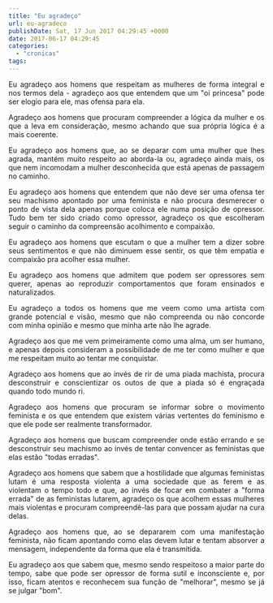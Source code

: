 ```yaml
---
title: "Eu agradeço"
url: eu-agradeco
publishDate: Sat, 17 Jun 2017 04:29:45 +0000
date: 2017-06-17 04:29:45
categories: 
  - "cronicas"
tags: 
---
```

<p style="text-align: justify;">Eu agradeço aos homens que respeitam as mulheres de forma integral e nos termos dela - agradeço aos que entendem que um "oi princesa" pode ser elogio para ele, mas ofensa para ela.</p>
<p style="text-align: justify;">Agradeço aos homens que procuram compreender a lógica da mulher e os que a leva em consideração, mesmo achando que sua própria lógica é a mais coerente.</p>
<p style="text-align: justify;">Eu agradeço aos homens que, ao se deparar com uma mulher que lhes agrada, mantém muito respeito ao aborda-la ou, agradeço ainda mais, os que nem incomodam a mulher desconhecida que está apenas de passagem no caminho.</p>
<p style="text-align: justify;">Eu agradeço aos homens que entendem que não deve ser uma ofensa ter seu machismo apontado por uma feminista e não procura desmerecer o ponto de vista dela apenas porque coloca ele numa posição de opressor. Tudo bem ter sido criado como opressor, agradeço os que escolheram seguir o caminho da compreensão acolhimento e compaixão.</p>
<p style="text-align: justify;">Eu agradeço aos homens que escutam o que a mulher tem a dizer sobre seus sentimentos e que não diminuem esse sentir, os que têm empatia e compaixão pra acolher essa mulher.</p>
<p style="text-align: justify;">Eu agradeço aos homens que admitem que podem ser opressores sem querer, apenas ao reproduzir comportamentos que foram ensinados e naturalizados.</p>
<p style="text-align: justify;">Eu agradeço a todos os homens que me veem como uma artista com grande potencial e visão, mesmo que não compreenda ou não concorde com minha opinião e mesmo que minha arte não lhe agrade.</p>
<p style="text-align: justify;">Agradeço aos que me vem primeiramente como uma alma, um ser humano, e apenas depois consideram a possibilidade de me ter como mulher e que me respeitam muito ao tentar me conquistar.</p>
<p style="text-align: justify;">Agradeço aos homens que ao invés de rir de uma piada machista, procura desconstruir e conscientizar os outos de que a piada só é engraçada quando todo mundo ri.</p>
<p style="text-align: justify;">Agradeço aos homens que procuram se informar sobre o movimento feminista e os que entendem que existem várias vertentes do feminismo e que ele pode ser realmente transformador.</p>
<p style="text-align: justify;">Agradeço aos homens que buscam compreender onde estão errando e se desconstruir seu machismo ao invés de tentar convencer as feministas que elas estão "todas erradas".</p>
<p style="text-align: justify;">Agradeço aos homens que sabem que a hostilidade que algumas feministas lutam é uma resposta violenta a uma sociedade que as ferem e as violentam o tempo todo e que, ao invés de focar em combater a "forma errada" de as feministas lutarem, agradeço os que acolhem essas mulheres mais violentas e procuram compreendê-las para que possam ajudar na cura delas.</p>
<p style="text-align: justify;">Agradeço aos homens que, ao se depararem com uma manifestação feminista, não ficam apontando como elas devem lutar e tentam absorver a mensagem, independente da forma que ela é transmitida.</p>
<p style="text-align: justify;">Eu agradeço aos que sabem que, mesmo sendo respeitoso a maior parte do tempo, sabe que pode ser opressor de forma sutil e inconsciente e, por isso, ficam atentos e reconhecem sua função de "melhorar", mesmo se já se julgar "bom".</p>
